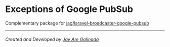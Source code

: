 # Exceptions of Google PubSub
Complementary package for [jag/laravel-broadcaster-google-pubsub](https://github.com/jayaregalinada/laravel-broadcaster-google-pubsub)

* * *
###### Created and Developed by [Jay Are Galinada](https://jayaregalinada.github.io)
